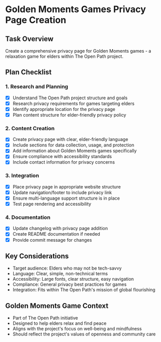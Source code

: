 # Golden Moments Games Privacy Page Creation

## Task Overview
Create a comprehensive privacy page for Golden Moments games - a relaxation game for elders within The Open Path project.

## Plan Checklist

### 1. Research and Planning
- [x] Understand The Open Path project structure and goals
- [x] Research privacy requirements for games targeting elders
- [x] Identify appropriate location for the privacy page
- [x] Plan content structure for elder-friendly privacy policy

### 2. Content Creation
- [x] Create privacy page with clear, elder-friendly language
- [x] Include sections for data collection, usage, and protection
- [x] Add information about Golden Moments games specifically
- [x] Ensure compliance with accessibility standards
- [x] Include contact information for privacy concerns

### 3. Integration
- [x] Place privacy page in appropriate website structure
- [x] Update navigation/footer to include privacy link
- [x] Ensure multi-language support structure is in place
- [x] Test page rendering and accessibility

### 4. Documentation
- [x] Update changelog with privacy page addition
- [x] Create README documentation if needed
- [x] Provide commit message for changes

## Key Considerations
- Target audience: Elders who may not be tech-savvy
- Language: Clear, simple, non-technical terms
- Accessibility: Large fonts, clear structure, easy navigation
- Compliance: General privacy best practices for games
- Integration: Fits within The Open Path's mission of global flourishing

## Golden Moments Game Context
- Part of The Open Path initiative
- Designed to help elders relax and find peace
- Aligns with the project's focus on well-being and mindfulness
- Should reflect the project's values of openness and community care
